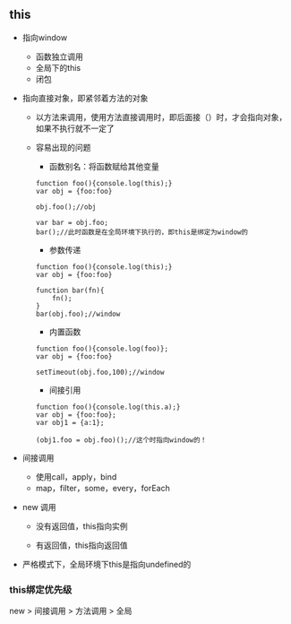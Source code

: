 ## this

* 指向window
  * 函数独立调用
  * 全局下的this
  * 闭包
* 指向直接对象，即紧邻着方法的对象

  * 以方法来调用，使用方法直接调用时，即后面接（）时，才会指向对象，如果不执行就不一定了
  * 容易出现的问题

    * 函数别名：将函数赋给其他变量

    ```
    function foo(){console.log(this);}
    var obj = {foo:foo}

    obj.foo();//obj

    var bar = obj.foo;
    bar();//此时函数是在全局环境下执行的，即this是绑定为window的
    ```

    * 参数传递

    ```
    function foo(){console.log(this);}
    var obj = {foo:foo}

    function bar(fn){
        fn();
    }
    bar(obj.foo);//window
    ```

    * 内置函数

    ```
    function foo(){console.log(foo)};
    var obj = {foo:foo}

    setTimeout(obj.foo,100);//window
    ```

    * 间接引用

    ```
    function foo(){console.log(this.a);}
    var obj = {foo:foo};
    var obj1 = {a:1};

    (obj1.foo = obj.foo)();//这个时指向window的！
    ```

* 间接调用

  * 使用call，apply，bind
  * map，filter，some，every，forEach

* new 调用

  * 没有返回值，this指向实例

  * 有返回值，this指向返回值

* 严格模式下，全局环境下this是指向undefined的



### this绑定优先级

new &gt; 间接调用 &gt; 方法调用 &gt; 全局





